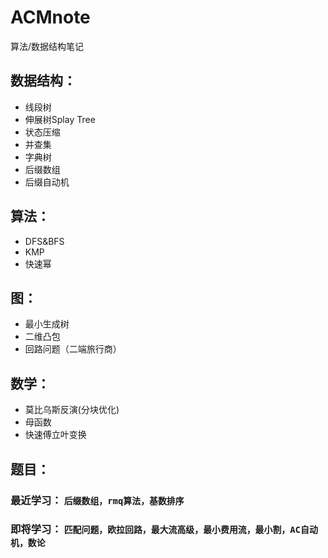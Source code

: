 # ACMnote
算法/数据结构笔记
## 数据结构：
* 线段树
* 伸展树Splay Tree
* 状态压缩
* 并查集
* 字典树
* 后缀数组
* 后缀自动机

## 算法：
* DFS&BFS
* KMP
* 快速幂

## 图：
* 最小生成树
* 二维凸包
* 回路问题（二端旅行商）

## 数学：
* 莫比乌斯反演(分块优化)
* 母函数
* 快速傅立叶变换

## 题目：


### 最近学习： `后缀数组，rmq算法，基数排序`

### 即将学习： `匹配问题，欧拉回路，最大流高级，最小费用流，最小割，AC自动机，数论`
